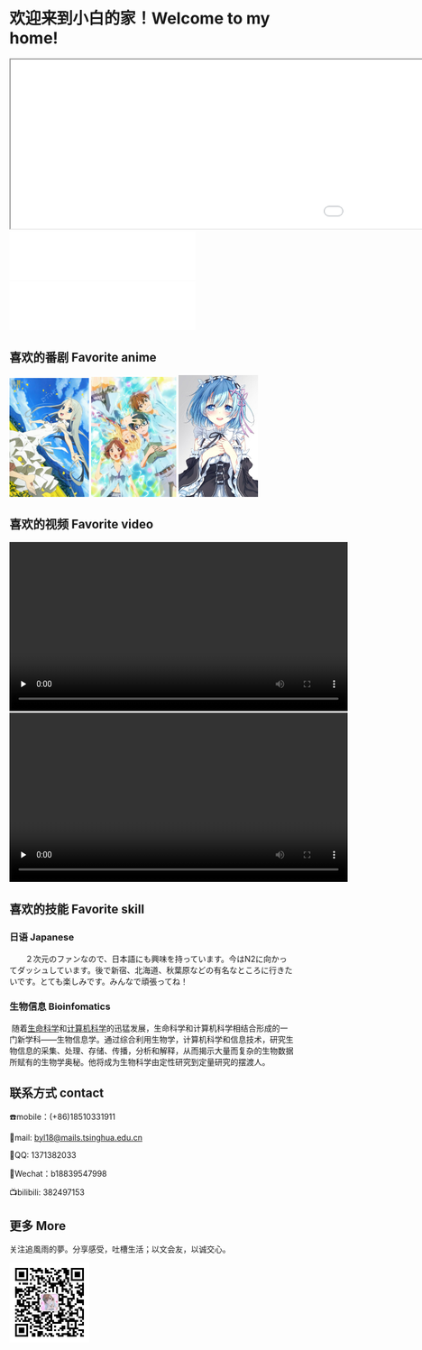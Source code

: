 # 欢迎来到小白的家！Welcome to my home!

<iframe height=300 width=1800 src=".\resources\4.gif">



## 关于我 About me

+  简介：20岁 男  河南 漯河  白一兰
+  经历：现就读于清华大学生命学院，辅修生物医学工程，加入林枫计划第八期<img src=".\resources\1.png" alt="img" style="zoom:33%;" width="15%"/> 
+ 个性签名：灵衣玉佩，一阴一阳。罗生堂下。秋兰长生。

## 喜欢的音乐  Favorite music

<iframe frameborder="no" border="0" marginwidth="0" marginheight="0" width=330 height=86 src="//music.163.com/outchain/player?type=2&id=1819906832&auto=1&height=66"></iframe>

<iframe frameborder="no" border="0" marginwidth="0" marginheight="0" width=330 height=86 src="//music.163.com/outchain/player?type=2&id=22705492&auto=1&height=66"></iframe>

 <iframe frameborder="no" border="0" marginwidth="0" marginheight="0" width=330 height=86 src="//music.163.com/outchain/player?type=2&id=30064263&auto=1&height=66"></iframe>

## 喜欢的番剧  Favorite anime

<a href="https://www.bilibili.com/bangumi/play/ep15022" target="-blank" title="未闻花名"><img src=".\resources\1.jpg" alt="未闻花名" style="zoom:33%;" width="28%" /></a> <a href="https://www.bilibili.com/bangumi/play/ss1699/" target="-blank" title="四月是你的谎言"><img src=".\resources\2.jpg" alt="四月是你的谎言" style="zoom:33%;" width="30%" /></a>   <a href="https://www.bilibili.com/bangumi/play/ss33802/" target="-blank" title="从零开始的异世界生活"><img src=".\resources\3.jpg" alt="从零开始的异世界生活" style="zoom:33%;" width="28%" /></a> 

## 喜欢的视频  Favorite video

 

<video id="video" controls="" preload="none" width="600"  controls="controls" style="width= 50%; height=100%; object-fit: fill">
    <source id="mp4" src=".\resources\1.mp4" type="video/mp4"> 
</video>



<video id="video" controls="" preload="none" width="600"  controls="controls" style="width= 50%; height=100%; object-fit: fill">
    <source id="mp4" src=".\resources\2.mp4">
</video>



## 喜欢的技能 Favorite skill

### 日语  Japanese

　　２次元のファンなので、日本語にも興味を持っています。今はN2に向かってダッシュしています。後で新宿、北海道、秋葉原などの有名なところに行きたいです。とても楽しみです。みんなで頑張ってね！

### 生物信息 Bioinfomatics

​        随着[生命科学](https://baike.baidu.com/item/生命科学/80506)和[计算机科学](https://baike.baidu.com/item/计算机科学/9132)的迅猛发展，生命科学和计算机科学相结合形成的一门新学科——生物信息学。通过综合利用生物学，计算机科学和信息技术，研究生物信息的采集、处理、存储、传播，分析和解释，从而揭示大量而复杂的生物数据所赋有的生物学奥秘。他将成为生物科学由定性研究到定量研究的摆渡人。

## 联系方式 contact

☎️mobile：(+86)18510331911

📧mail: byl18@mails.tsinghua.edu.cn

🐧QQ:  1371382033

💬Wechat：b18839547998

📺bilibili: 382497153

## 更多 More

关注追風雨的夢。分享感受，吐槽生活；以文会友，以诚交心。

<img src=".\resources\2.png" alt="qrcode_1615083029" style="zoom:33%;" /> 
